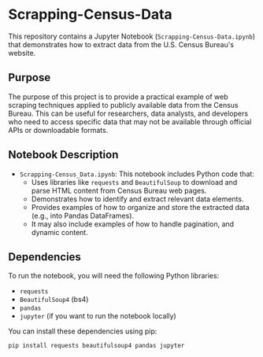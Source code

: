 
# Scrapping-Census-Data

This repository contains a Jupyter Notebook (`Scrapping-Census-Data.ipynb`) that demonstrates how to extract data from the U.S. Census Bureau's website.

## Purpose

The purpose of this project is to provide a practical example of web scraping techniques applied to publicly available data from the Census Bureau. This can be useful for researchers, data analysts, and developers who need to access specific data that may not be available through official APIs or downloadable formats.

## Notebook Description

* `Scrapping-Census_Data.ipynb`: This notebook includes Python code that:
    * Uses libraries like `requests` and `BeautifulSoup` to download and parse HTML content from Census Bureau web pages.
    * Demonstrates how to identify and extract relevant data elements.
    * Provides examples of how to organize and store the extracted data (e.g., into Pandas DataFrames).
    * It may also include examples of how to handle pagination, and dynamic content.

## Dependencies

To run the notebook, you will need the following Python libraries:

* `requests`
* `BeautifulSoup4` (bs4)
* `pandas`
* `jupyter` (if you want to run the notebook locally)

You can install these dependencies using pip:

```bash
pip install requests beautifulsoup4 pandas jupyter
